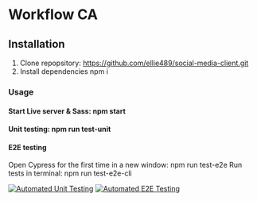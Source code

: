 # Workflow CA

## Installation
1. Clone repopsitory: https://github.com/ellie489/social-media-client.git
2. Install dependencies npm i

### Usage
#### Start Live server & Sass: npm start
#### Unit testing: npm run test-unit
#### E2E testing
Open Cypress for the first time in a new window: npm run test-e2e 
Run tests in terminal: npm run test-e2e-cli 


[![Automated Unit Testing](https://github.com/ellie489/social-media-client/actions/workflows/unit-test.yml/badge.svg)](https://github.com/ellie489/social-media-client/actions/workflows/unit-test.yml)
[![Automated E2E Testing](https://github.com/ellie489/social-media-client/actions/workflows/e2e-test.yml/badge.svg)](https://github.com/ellie489/social-media-client/actions/workflows/e2e-test.yml)
